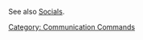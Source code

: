 See also [Socials](:Category:_Socials.md "wikilink").

[Category: Communication
Commands](Category:_Communication_Commands "wikilink")

